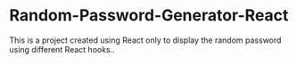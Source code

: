 # Random-Password-Generator-React
This is a project created using React only to display the random password using different React hooks..
